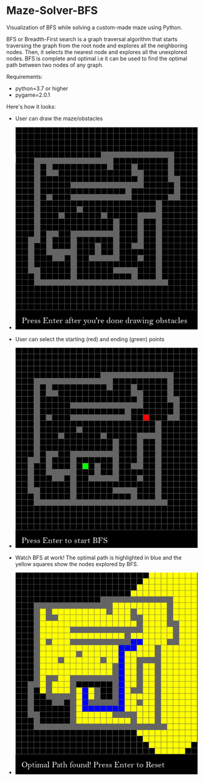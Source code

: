 # Maze-Solver-BFS
Visualization of BFS while solving a custom-made maze using Python.

BFS or Breadth-First search is a graph traversal algorithm that starts traversing the graph from the root node and explores all the neighboring nodes. Then, it selects the nearest node and explores all the unexplored nodes.
BFS is complete and optimal i.e it can be used to find the optimal path between two nodes of any graph.

Requirements:
- python=3.7 or higher
- pygame=2.0.1

Here's how it looks:

- User can draw the maze/obstacles
- ![Screenshot while Drawing Obstacles](./Screenshots/drawing_obstacles.png)

- User can select the starting (red) and ending (green) points
- ![Screenshot while Drawing Start and End](./Screenshots/start_end_selected.png)

- Watch BFS at work! The optimal path is highlighted in blue and the yellow squares show the nodes explored by BFS.
- ![Screenshot of Optimal Path](./Screenshots/path_found.png)

